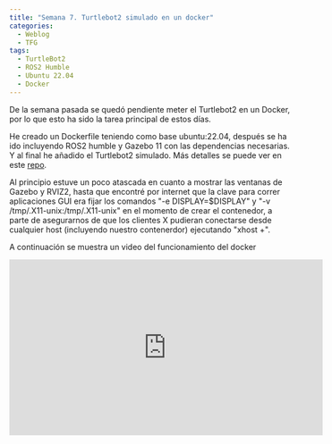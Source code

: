 ```yaml
---
title: "Semana 7. Turtlebot2 simulado en un docker"
categories:
  - Weblog
  - TFG
tags:
  - TurtleBot2
  - ROS2 Humble
  - Ubuntu 22.04
  - Docker
---
```


De la semana pasada se quedó pendiente meter el Turtlebot2 en un Docker, por lo que esto ha sido la tarea principal de estos días.

He creado un Dockerfile teniendo como base ubuntu:22.04, después se ha ido incluyendo ROS2 humble y Gazebo 11 con las dependencias necesarias. Y al final he añadido el Turtlebot2 simulado. Más detalles se puede ver en este [repo](https://github.com/RoboticsLabURJC/2022-tfg-lucia-chen/tree/main/turtlebot2%20simu%20docker).

Al principio estuve un poco atascada en cuanto a mostrar las ventanas de Gazebo y RVIZ2, hasta que encontré por internet que la clave para correr aplicaciones GUI era fijar los comandos "-e DISPLAY=$DISPLAY" y "-v /tmp/.X11-unix:/tmp/.X11-unix" en el momento de crear el contenedor, a parte de asegurarnos de que los clientes X pudieran conectarse desde cualquier host (incluyendo nuestro contenerdor) ejecutando "xhost +".

A continuación se muestra un video del funcionamiento del docker

<iframe width="560" height="315" src="https://www.youtube.com/embed/NszudwtHHgE" title="YouTube video player" frameborder="0" allow="accelerometer; autoplay; clipboard-write; encrypted-media; gyroscope; picture-in-picture" allowfullscreen></iframe>
